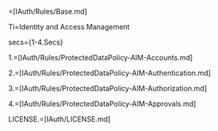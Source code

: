 =[IAuth/Rules/Base.md]

Ti=Identity and Access Management

secs={1-4.Secs}

1.=[IAuth/Rules/ProtectedDataPolicy-AIM-Accounts.md]

2.=[IAuth/Rules/ProtectedDataPolicy-AIM-Authentication.md]

3.=[IAuth/Rules/ProtectedDataPolicy-AIM-Authorization.md]

4.=[IAuth/Rules/ProtectedDataPolicy-AIM-Approvals.md]

LICENSE.=[IAuth/LICENSE.md]
